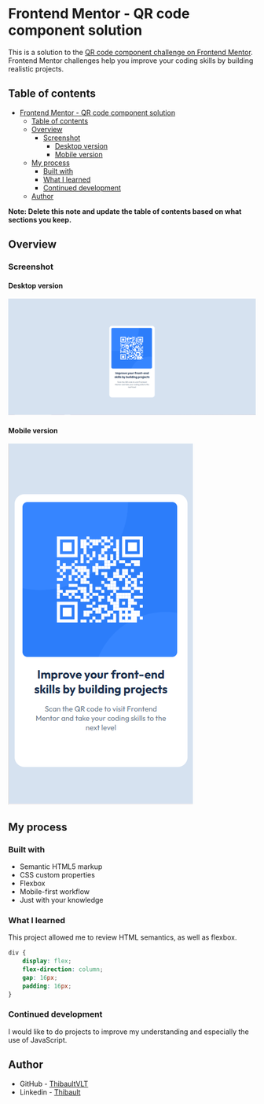 # Frontend Mentor - QR code component solution

This is a solution to the [QR code component challenge on Frontend Mentor](https://www.frontendmentor.io/challenges/qr-code-component-iux_sIO_H). Frontend Mentor challenges help you improve your coding skills by building realistic projects. 

## Table of contents

- [Frontend Mentor - QR code component solution](#frontend-mentor---qr-code-component-solution)
  - [Table of contents](#table-of-contents)
  - [Overview](#overview)
    - [Screenshot](#screenshot)
      - [Desktop version](#desktop-version)
      - [Mobile version](#mobile-version)
  - [My process](#my-process)
    - [Built with](#built-with)
    - [What I learned](#what-i-learned)
    - [Continued development](#continued-development)
  - [Author](#author)

**Note: Delete this note and update the table of contents based on what sections you keep.**

## Overview

### Screenshot

#### Desktop version

![](./desktop_screenshot.PNG)

#### Mobile version

![](./mobile_screenshot.PNG)

## My process

### Built with

- Semantic HTML5 markup
- CSS custom properties
- Flexbox
- Mobile-first workflow
- Just with your knowledge

### What I learned

This project allowed me to review HTML semantics, as well as flexbox.

```css
div {
    display: flex;
    flex-direction: column;
    gap: 16px;
    padding: 16px;
}
```

### Continued development

I would like to do projects to improve my understanding and especially the use of JavaScript.

## Author

- GitHub - [ThibaultVLT](https://github.com/ThibaultVlt)
- Linkedin - [Thibault](https://www.linkedin.com/in/thibaultvollet/)
